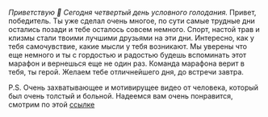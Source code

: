 *Приветствую 🙂 Сегодня четвертый день условного голодания.*
Привет, победитель. Ты уже сделал очень многое, по сути самые трудные дни остались позади и тебе осталось совсем немного.
Спорт, настой трав и клизмы стали твоими лучшими друзьями на эти дни. Интересно, как у тебя самочувствие, какие мысли у 
тебя возникают. Мы уверены что еще немного и ты с гордостью и радостью будешь вспоминать этот марафон и вернешься еще не 
один раз.
Команда марафона верит в тебя, ты герой. Желаем тебе отличнейшего дня, до встречи завтра.

P.S. Очень захватывающее и мотивирущее видео от человека, который был очень толстый и больной. Надеемся вам очень понравится,
смотрим по этой [ссылке](https://www.youtube.com/watch?v=A-uPXgp6Sp4)
